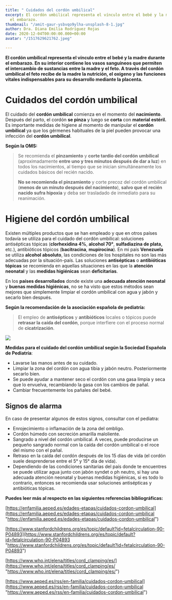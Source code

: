 ```yaml
---
title: " Cuidados del cordón umbilical"
excerpt: El cordón umbilical representa el vínculo entre el bebé y la madre durante
  el embarazo.
thumbnail: "/amit-gaur-ysbvqo9ylha-unsplash-8-1.jpg"
author: Dra. Diana Emilia Rodríguez Rojas
date: 2020-12-04T00:00:00.000+00:00
avatar: "/1517629621762.jpeg"

---
```

**El cordón umbilical representa el vínculo entre el bebé y la madre durante el embarazo. En su interior contiene los vasos sanguíneos que permiten el intercambio de sustancias entre la madre y el feto. A través del cordón umbilical el feto recibe de la madre la nutrición, el oxígeno y las funciones vitales indispensables para su desarrollo mediante la placenta.**

# **Cuidados del cordón umbilical**

El cuidado del **cordón umbilical** comienza en el momento del **nacimiento**. Después del parto, el cordón **se pinza** y luego se **corta** con **material estéril.** Es importante medidas de higiene al momento de manipular el **cordón umbilical** ya que los gérmenes habituales de la piel pueden provocar una infección del **cordón umbilical**.

**Según la OMS:**

> Se recomienda el **pinzamiento** y **corte tardío del cordón umbilical** (aproximadamente **entre uno y tres minutos después de dar a luz**) en todos los nacimientos, al tiempo que se inician simultáneamente los cuidados básicos del recién nacido.
>
> **No se recomienda el pinzamiento** y corte precoz del cordón umbilical (**menos de un minuto después del nacimiento**), **salvo que el** **recién nacido sufra hipoxia** y deba ser trasladado de inmediato para su reanimación.

# **Higiene del cordón umbilical**

Existen múltiples productos que se han empleado y que en otros países todavía se utiliza para el cuidado del cordón umbilical: soluciones antisépticas tópicas (**clorhexidina 4%**, **alcohol 70°**, **sulfadiazina de plata,** etc.), antibióticos tópicos (**bacitracina**, **mupirocina**). En mi país **Venezuela** se utiliza **alcohol absoluto**, las condiciones de los hospitales no son las más adecuadas por la situación-país. Las soluciones **antisépticas** o **antibióticas tópicas** se recomienda en aquellas situaciones en las que la **atención neonatal** y las **medidas higiénicas** sean **deficitarias**.

En los **países desarrollados** donde existe una **adecuada atención neonatal** y **buenas medidas higiénicas**, no se ha visto que estos métodos sean mejores que simplemente limpiar el cordón umbilical con agua y jabón y secarlo bien después.

**Según la recomendación de la asociación española de pediatría:**

> El empleo de **antisépticos** y **antibióticos** locales o tópicos puede **retrasar la caída del cordón**, porque interfiere con el proceso normal de **cicatrización**.

![](/cordon-umbilical-640.jpeg)

**Medidas para el cuidado del cordón umbilical según la Sociedad Española de Pediatría**:

* Lavarse las manos antes de su cuidado.
* Limpiar la zona del cordón con agua tibia y jabón neutro. Posteriormente secarlo bien.
* Se puede ayudar a mantener seco el cordón con una gasa limpia y seca que lo envuelva, recambiando la gasa con los cambios de pañal.
* Cambiar frecuentemente los pañales del bebé.

## **Signos de alarma**

En caso de presentar algunos de estos signos, consultar con el pediatra:

* Enrojecimiento o inflamación de la zona del ombligo.
* Cordón húmedo con secreción amarilla maloliente.
* Sangrado a nivel del cordón umbilical. A veces, puede producirse un pequeño sangrado normal con la caída del cordón umbilical o el roce del mismo con el pañal.
* Retraso en la caída del cordón después de los 15 días de vida (el cordón suele desprenderse entre el 5° y 15° día de vida).
* Dependiendo de las condiciones sanitarias del país donde te encuentres se puede utilizar agua junto con jabón syndet o ph neutro, si hay una adecuada atención neonatal y buenas medidas higiénicas, si es todo lo contrario, entonces se recomienda usar soluciones antisépticas y antibióticas tópicas.

**Puedes leer más al respecto en las siguientes referencias bibliográficas:**

[https://enfamilia.aeped.es/edades-etapas/cuidados-cordon-umbilical](https://enfamilia.aeped.es/edades-etapas/cuidados-cordon-umbilical "https://enfamilia.aeped.es/edades-etapas/cuidados-cordon-umbilical")

[https://www.stanfordchildrens.org/es/topic/default?id=fetalcirculation-90-P04893](https://www.stanfordchildrens.org/es/topic/default?id=fetalcirculation-90-P04893 "https://www.stanfordchildrens.org/es/topic/default?id=fetalcirculation-90-P04893")

[https://www.who.int/elena/titles/cord_clamping/es/](https://www.who.int/elena/titles/cord_clamping/es/ "https://www.who.int/elena/titles/cord_clamping/es/")

[https://www.aeped.es/rss/en-familia/cuidados-cordon-umbilical](https://www.aeped.es/rss/en-familia/cuidados-cordon-umbilical "https://www.aeped.es/rss/en-familia/cuidados-cordon-umbilical")